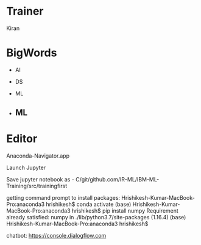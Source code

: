 # Trainer

Kiran

# BigWords

- AI
- DS
- ML


- ML
  - 

# Editor

Anaconda-Navigator.app

Launch Jupyter

Save jupyter notebook as - C/git/github.com/IR-ML/IBM-ML-Training/src/trainingfirst


getting command prompt to install packages:
Hrishikesh-Kumar-MacBook-Pro:anaconda3 hrishikesh$ conda activate
(base) Hrishikesh-Kumar-MacBook-Pro:anaconda3 hrishikesh$ pip install numpy
Requirement already satisfied: numpy in ./lib/python3.7/site-packages (1.16.4)
(base) Hrishikesh-Kumar-MacBook-Pro:anaconda3 hrishikesh$


chatbot: https://console.dialogflow.com